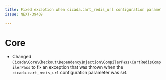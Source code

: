 ```yaml
---
title: Fixed exception when cicada.cart_redis_url configuration parameter is set
issue: NEXT-39439

---
```

# Core
* Changed `Cicada\Core\Checkout\DependencyInjection\CompilerPass\CartRedisCompilerPass` to fix an exception that was thrown when the `cicada.cart_redis_url` configuration parameter was set.

